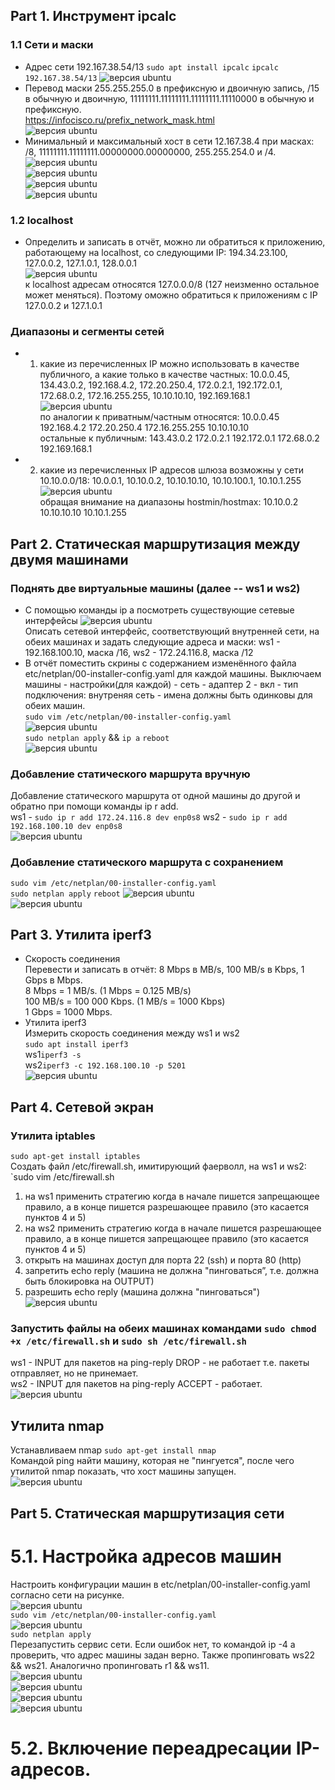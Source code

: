 ## Part 1. Инструмент ipcalc<br>

### 1.1 Сети и маски
* Адрес сети 192.167.38.54/13
`sudo apt install ipcalc`
`ipcalc 192.167.38.54/13`
![версия ubuntu](scr1.png)<br>
* Перевод маски 255.255.255.0 в префиксную и двоичную запись, /15 в обычную и двоичную, 11111111.11111111.11111111.11110000 в обычную и префиксную.<br>
https://infocisco.ru/prefix_network_mask.html<br>
![версия ubuntu](scr2.png)<br>
* Минимальный и максимальный хост в сети 12.167.38.4 при масках: /8, 11111111.11111111.00000000.00000000, 255.255.254.0 и /4.<br>
![версия ubuntu](scr3.png)<br>
![версия ubuntu](scr4.png)<br>
![версия ubuntu](scr5.png)<br>
![версия ubuntu](scr6.png)<br>
### 1.2 localhost
* Определить и записать в отчёт, можно ли обратиться к приложению, работающему на localhost, со следующими IP: 194.34.23.100, 127.0.0.2, 127.1.0.1, 128.0.0.1<br>
![версия ubuntu](scr7.PNG)<br>
к localhost адресам относятся 127.0.0.0/8 (127 неизменно остальное может меняться). Поэтому оможно обратиться к приложениям с IP  127.0.0.2 и 127.1.0.1<br> 
### Диапазоны и сегменты сетей
* 1) какие из перечисленных IP можно использовать в качестве публичного, а какие только в качестве частных: 10.0.0.45, 134.43.0.2, 192.168.4.2, 172.20.250.4, 172.0.2.1, 192.172.0.1, 172.68.0.2, 172.16.255.255, 10.10.10.10, 192.169.168.1<br>
![версия ubuntu](scr7.PNG)<br>
по аналогии к приватным/частным относятся: 10.0.0.45  192.168.4.2  172.20.250.4  172.16.255.255  10.10.10.10<br>
остальные к публичным: 143.43.0.2  172.0.2.1  192.172.0.1  172.68.0.2  192.169.168.1<br>
* 2) какие из перечисленных IP адресов шлюза возможны у сети 10.10.0.0/18: 10.0.0.1, 10.10.0.2, 10.10.10.10, 10.10.100.1, 10.10.1.255<br>
![версия ubuntu](scr9.PNG)<br>
обращая внимание на диапазоны hostmin/hostmax: 10.10.0.2  10.10.10.10  10.10.1.255<br>

## Part 2. Статическая маршрутизация между двумя машинами<br>

### Поднять две виртуальные машины (далее -- ws1 и ws2)
* С помощью команды ip a посмотреть существующие сетевые интерфейсы
![версия ubuntu](scr10.PNG)<br>
Описать сетевой интерфейс, соответствующий внутренней сети, на обеих машинах и задать следующие адреса и маски: ws1 - 192.168.100.10, маска /16, ws2 - 172.24.116.8, маска /12<br>
* В отчёт поместить скрины с содержанием изменённого файла etc/netplan/00-installer-config.yaml для каждой машины.
Выключаем машины - настройки(для каждой) - сеть - адаптер 2 - вкл - тип подключения: внутреняя сеть - имена должны быть одинковы для обеих машин.<br>
`sudo vim /etc/netplan/00-installer-config.yaml`<br>
![версия ubuntu](scr11.PNG)<br>
`sudo netplan apply` && `ip a` `reboot` <br>
![версия ubuntu](scr12.PNG)<br>

### Добавление статического маршрута вручную
Добавление статического маршрута от одной машины до другой и обратно при помощи команды ip r add. <br>
ws1 - `sudo ip r add 172.24.116.8 dev enp0s8`  ws2 - `sudo ip r add 192.168.100.10 dev enp0s8` <br>
![версия ubuntu](scr13.PNG)<br>
### Добавление статического маршрута с сохранением
`sudo vim /etc/netplan/00-installer-config.yaml`<br>
`sudo netplan apply` `reboot`
![версия ubuntu](scr14.PNG)<br>
![версия ubuntu](scr13.PNG)<br>

## Part 3. Утилита iperf3
* Скорость соединения<br>
Перевести и записать в отчёт: 8 Mbps в MB/s, 100 MB/s в Kbps, 1 Gbps в Mbps.<br>
8 Mbps = 1 MB/s. (1 Mbps = 0.125 MB/s)<br>
100 MB/s = 100 000 Kbps. (1 MB/s = 1000 Kbps)<br>
1 Gbps = 1000 Mbps.<br>
* Утилита iperf3<br>
Измерить скорость соединения между ws1 и ws2<br>
`sudo apt install iperf3` <br>
ws1`iperf3 -s`<br>
ws2`iperf3 -c 192.168.100.10 -p 5201`<br>
![версия ubuntu](scr3.1.PNG)<br>
## Part 4. Сетевой экран
### Утилита iptables
`sudo apt-get install iptables`<br>
Создать файл /etc/firewall.sh, имитирующий фаерволл, на ws1 и ws2:
`sudo vim /etc/firewall.sh
1) на ws1 применить стратегию когда в начале пишется запрещающее правило, а в конце пишется разрешающее правило (это касается пунктов 4 и 5)<br>
2) на ws2 применить стратегию когда в начале пишется разрешающее правило, а в конце пишется запрещающее правило (это касается пунктов 4 и 5)<br>
3) открыть на машинах доступ для порта 22 (ssh) и порта 80 (http)<br>
4) запретить echo reply (машина не должна "пинговаться”, т.е. должна быть блокировка на OUTPUT)<br>
5) разрешить echo reply (машина должна "пинговаться")<br>
![версия ubuntu](scr4.1.PNG)<br>
### Запустить файлы на обеих машинах командами `sudo chmod +x /etc/firewall.sh` и `sudo sh /etc/firewall.sh` <br>
ws1 - INPUT для пакетов на ping-reply DROP - не работает т.е. пакеты отправляет, но не принемает.<br>
ws2 - INPUT для пакетов на ping-reply ACCEPT - работает.<br>
![версия ubuntu](scr4.2.PNG)<br>
## Утилита nmap
Устанавливаем nmap `sudo apt-get install nmap`<br>
Командой ping найти машину, которая не "пингуется", после чего утилитой nmap показать, что хост машины запущен.<br>
![версия ubuntu](scr4.3.PNG)<br>
## Part 5. Статическая маршрутизация сети
# 5.1. Настройка адресов машин
Настроить конфигурации машин в etc/netplan/00-installer-config.yaml согласно сети на рисунке.<br>
![версия ubuntu](scr5.1.PNG)<br>
`sudo vim /etc/netplan/00-installer-config.yaml`<br>
![версия ubuntu](scr5.1.1.PNG)<br>
`sudo netplan apply`<br>
Перезапустить сервис сети. Если ошибок нет, то командой ip -4 a проверить, что адрес машины задан верно. Также пропинговать ws22 && ws21. Аналогично пропинговать r1 && ws11.<br>
![версия ubuntu](scr5.1.ws11.PNG)<br>
![версия ubuntu](scr5.1.r1.PNG)<br>
![версия ubuntu](scr5.1.ws21.PNG)<br>
![версия ubuntu](scr5.1.ws22.PNG)<br>
# 5.2. Включение переадресации IP-адресов.
